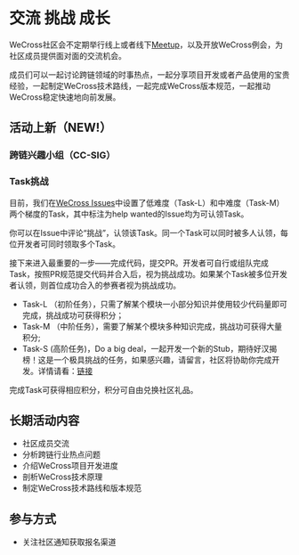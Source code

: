 # 交流 挑战 成长

WeCross社区会不定期举行线上或者线下[Meetup](https://mp.weixin.qq.com/s/X91tRrYudrFUVavig4koaQ)，以及开放WeCross例会，为社区成员提供面对面的交流机会。

成员们可以一起讨论跨链领域的时事热点，一起分享项目开发或者产品使用的宝贵经验，一起制定WeCross技术路线，一起完成WeCross版本规范，一起推动WeCross稳定快速地向前发展。

## 活动上新（NEW!）

### 跨链兴趣小组（CC-SIG）



### Task挑战

目前，我们在[WeCross Issues](https://github.com/WeBankBlockchain/WeCross/issues)中设置了低难度（Task-L）和中难度（Task-M）两个梯度的Task，其中标注为help wanted的Issue均为可认领Task。

你可以在Issue中评论“挑战”，认领该Task。同一个Task可以同时被多人认领，每位开发者可同时领取多个Task。

接下来进入最重要的一步——完成代码，提交PR。开发者可自行或组队完成Task，按照PR规范提交代码并合入后，视为挑战成功。如果某个Task被多位开发者认领，则首位成功合入的参赛者视为挑战成功。

- Task-L （初阶任务），只需了解某个模块一小部分知识并使用较少代码量即可完成，挑战成功可获得积分；
- Task-M （中阶任务），需要了解某个模块多种知识完成，挑战功可获得大量积分;
- Task-S  (高阶任务)，Do a big deal，一起开发一个新的Stub，期待好汉揭榜！这是一个极具挑战的任务，如果感兴趣，请留言，社区将协助你完成开发。详情请看：[链接](https://github.com/WeBankBlockchain/WeCross/issues/109)

完成Task可获得相应积分，积分可自由兑换社区礼品。

## 长期活动内容

- 社区成员交流
- 分析跨链行业热点问题
- 介绍WeCross项目开发进度
- 剖析WeCross技术原理
- 制定WeCross技术路线和版本规范

## 参与方式

- 关注社区通知获取报名渠道
